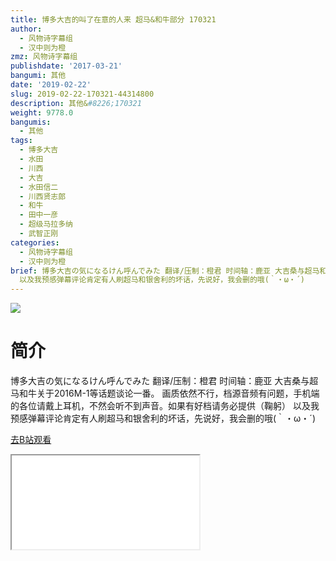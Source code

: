```yaml
---
title: 博多大吉的叫了在意的人来 超马&和牛部分 170321
author:
  - 风物诗字幕组
  - 汉中则为橙
zmz: 风物诗字幕组
publishdate: '2017-03-21'
bangumi: 其他
date: '2019-02-22'
slug: 2019-02-22-170321-44314800
description: 其他&#8226;170321
weight: 9778.0
bangumis:
  - 其他
tags:
  - 博多大吉
  - 水田
  - 川西
  - 大吉
  - 水田信二
  - 川西贤志郎
  - 和牛
  - 田中一彦
  - 超级马拉多纳
  - 武智正刚
categories:
  - 风物诗字幕组
  - 汉中则为橙
brief: 博多大吉の気になるけん呼んでみた 翻译/压制：橙君 时间轴：鹿亚 大吉桑与超马和牛关于2016M-1等话题谈论一番。 画质依然不行，档源音频有问题，手机端的各位请戴上耳机，不然会听不到声音。如果有好档请务必提供（鞠躬）
  以及我预感弹幕评论肯定有人刷超马和银舍利的坏话，先说好，我会删的哦(｀・ω・´)
---
```

![](https://i.imgur.com/MeuqAzI.jpg)
# 简介  
博多大吉の気になるけん呼んでみた
翻译/压制：橙君 时间轴：鹿亚
大吉桑与超马和牛关于2016M-1等话题谈论一番。
画质依然不行，档源音频有问题，手机端的各位请戴上耳机，不然会听不到声音。如果有好档请务必提供（鞠躬）
以及我预感弹幕评论肯定有人刷超马和银舍利的坏话，先说好，我会删的哦(｀・ω・´)  

[去B站观看](https://www.bilibili.com/video/av44314800/)
<div class ="resp-container"><iframe class="testiframe" src="//player.bilibili.com/player.html?aid=44314800"", scrolling="no", allowfullscreen="true" > </iframe></div> 
